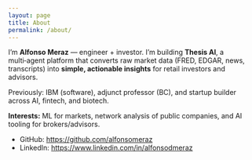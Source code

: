 ```yaml
---
layout: page
title: About
permalink: /about/
---
```



I’m **Alfonso Meraz** — engineer + investor. I’m building **Thesis AI**, a multi‑agent platform that converts raw market data (FRED, EDGAR, news, transcripts) into **simple, actionable insights** for retail investors and advisors.


Previously: IBM (software), adjunct professor (BC), and startup builder across AI, fintech, and biotech.


**Interests:** ML for markets, network analysis of public companies, and AI tooling for brokers/advisors.


- GitHub: <https://github.com/alfonsomeraz>
- LinkedIn: <https://www.linkedin.com/in/alfonsodmeraz>
